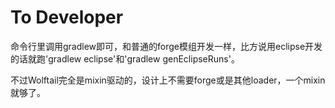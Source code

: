# To Developer

命令行里调用gradlew即可，和普通的forge模组开发一样，比方说用eclipse开发的话就跑'gradlew eclipse'和'gradlew genEclipseRuns'。

不过Wolftail完全是mixin驱动的，设计上不需要forge或是其他loader，一个mixin就够了。
